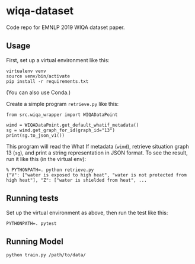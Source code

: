 # wiqa-dataset

Code repo for EMNLP 2019 WIQA dataset paper.

## Usage

First, set up a virtual environment like this:

```
virtualenv venv
source venv/bin/activate
pip install -r requirements.txt
```

(You can also use Conda.)

Create a simple program `retrieve.py` like this:

```
from src.wiqa_wrapper import WIQADataPoint

wimd = WIQADataPoint.get_default_whatif_metadata()
sg = wimd.get_graph_for_id(graph_id="13")
print(sg.to_json_v1())
```

This program will read the What If metadata (`wimd`), retrieve situation graph 13 (`sg`), and print a string representation in JSON format. To see the result, run it like this (in the virtual env):

```
% PYTHONPATH=. python retrieve.py
{"V": ["water is exposed to high heat", "water is not protected from high heat"], "Z": ["water is shielded from heat", ...
```

## Running tests

Set up the virtual environment as above, then run the test like this:

```
PYTHONPATH=. pytest
```

## Running Model 

```
python train.py /path/to/data/
```
